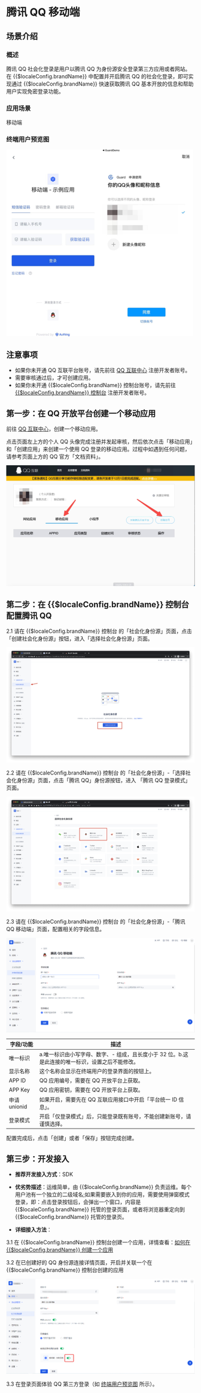 # 腾讯 QQ 移动端

<LastUpdated/>

## 场景介绍

### 概述

腾讯 QQ 社会化登录是用户以腾讯 QQ 为身份源安全登录第三方应用或者网站。在 {{$localeConfig.brandName}} 中配置并开启腾讯 QQ 的社会化登录，即可实现通过 {{$localeConfig.brandName}} 快速获取腾讯 QQ 基本开放的信息和帮助用户实现免密登录功能。

### 应用场景

移动端

### 终端用户预览图

<img src="./images/qq_1.png" alt="drawing" width="500"/>


## 注意事项

- 如果你未开通 QQ 互联平台账号，请先前往 [QQ 互联中心](https://connect.qq.com/manage.html#/) 注册开发者账号。
- 需要审核通过后，才可创建应用。
- 如果你未开通 {{$localeConfig.brandName}} 控制台账号，请先前往 [{{$localeConfig.brandName}} 控制台](https://authing.cn/) 注册开发者账号。


## 第一步：在 QQ 开放平台创建一个移动应用

前往 [QQ 互联中心](https://connect.qq.com/manage.html#/)，创建一个移动应用。

点击页面左上方的个人 QQ 头像完成注册并发起审核，然后依次点击「移动应用」和「创建应用」来创建一个使用 QQ 登录的移动应用。过程中如遇到任何问题，请参考页面上方的 QQ 官方「文档资料」。

<img src="./images/qq_2.png" >

## 第二步：在 {{$localeConfig.brandName}} 控制台配置腾讯 QQ

2.1 请在 {{$localeConfig.brandName}}  控制台 的「社会化身份源」页面，点击「创建社会化身份源」按钮，进入「选择社会化身份源」页面。

<img src="./images/qq_3.png" >

2.2 请在  {{$localeConfig.brandName}}  控制台 的「社会化身份源」-「选择社会化身份源」页面，点击「腾讯 QQ」身份源按钮，进入 「腾讯 QQ 登录模式」页面。

<img src="./images/qq_4.png" >

2.3 请在  {{$localeConfig.brandName}}  控制台 的「社会化身份源」-「腾讯 QQ 移动端」页面，配置相关的字段信息。

<img src="./images/qq_5.png" >

| 字段/功能    | 描述                                                         |
| ------------ | ------------------------------------------------------------ |
| 唯一标识     | a.唯一标识由小写字母、数字、- 组成，且长度小于 32 位。b.这是此连接的唯一标识，设置之后不能修改。 |
| 显示名称     | 这个名称会显示在终端用户的登录界面的按钮上。                 |
| APP ID      | QQ 应用编号，需要在 QQ 开放平台上获取。                  |
| APP Key     | QQ 应用密钥，需要在 QQ 开放平台上获取。                   |
| 申请 unionid | 如果开启，需要先在 QQ 互联应用接口中开启「平台统一 ID 信息」。 |
| 登录模式     | 开启「仅登录模式」后，只能登录既有账号，不能创建新账号，请谨慎选择。 |

配置完成后，点击「创建」或者「保存」按钮完成创建。

## 第三步：开发接入

- **推荐开发接入方式**：SDK

- **优劣势描述**：运维简单，由 {{$localeConfig.brandName}} 负责运维。每个用户池有一个独立的二级域名;如果需要嵌入到你的应用，需要使用弹窗模式登录，即：点击登录按钮后，会弹出一个窗口，内容是 {{$localeConfig.brandName}} 托管的登录页面，或者将浏览器重定向到 {{$localeConfig.brandName}} 托管的登录页。

- **详细接入方法**：
  
3.1 在 {{$localeConfig.brandName}} 控制台创建一个应用，详情查看：[如何在 {{$localeConfig.brandName}} 创建一个应用](/guides/app-new/create-app/create-app.md)

3.2 在已创建好的 QQ 身份源连接详情页面，开启并关联一个在 {{$localeConfig.brandName}} 控制台创建的应用

<img src="./images/qq_7.png" >

3.3 在登录页面体验 QQ 第三方登录（如 [终端用户预览图](#终端用户预览图) 所示）。
